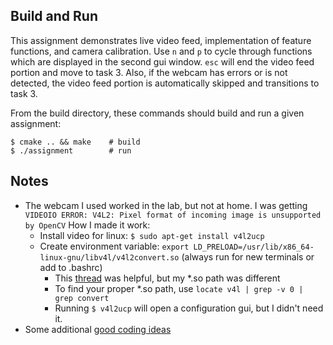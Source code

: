 Build and Run
---
This assignment demonstrates live video feed, implementation of feature functions, and camera calibration. Use `n` and `p` to cycle through functions which are displayed in the second gui window. `esc` will end the video feed portion and move to task 3. Also, if the webcam has errors or is not detected, the video feed portion is automatically skipped and transitions to task 3.


From the build directory, these commands should build and run a given assignment:
```
$ cmake .. && make    # build
$ ./assignment        # run
```

Notes
---
 * The webcam I used worked in the lab, but not at home. I was getting `VIDEOIO ERROR: V4L2: Pixel format of incoming image is unsupported by OpenCV` How I made it work:
    * Install video for linux: `$ sudo apt-get install v4l2ucp`
    * Create environment variable: `export LD_PRELOAD=/usr/lib/x86_64-linux-gnu/libv4l/v4l2convert.so` (always run for new terminals or add to .bashrc)
        * This [thread](https://www.linuxquestions.org/questions/programming-9/opencv-pixel-format-of-incoming-image-is-unsupported-by-opencv-842801/) was helpful, but my *.so path was different
        * To find your proper *.so path, use `locate v4l | grep -v 0 | grep convert`
        * Running `$ v4l2ucp` will open a configuration gui, but I didn't need it.
 * Some additional [good coding ideas](http://answers.opencv.org/question/42508/videoio-error-pixel-format-unsupported/)
